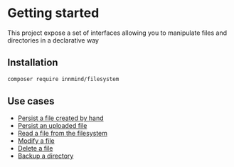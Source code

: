 # Getting started

This project expose a set of interfaces allowing you to manipulate files and directories in a declarative way

## Installation

```sh
composer require innmind/filesystem
```

## Use cases

- [Persist a file created by hand](use_cases/persist_hand_file.md)
- [Persist an uploaded file](use_cases/persist_uploaded_file.md)
- [Read a file from the filesystem](use_cases/read_file.md)
- [Modify a file](use_cases/modify_file.md)
- [Delete a file](use_cases/delete_file.md)
- [Backup a directory](use_cases/backup_directory.md)

